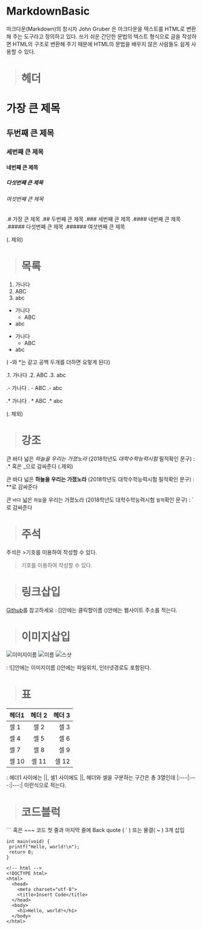 # MarkdownBasic

마크다운(Markdown)의 창시자 John Gruber 은 마크다운을 텍스트를 HTML로 변환해 주는 도구라고 정의하고 있다. 쓰기 쉬운 간단한 문법의 텍스트 형식으로 글을 작성하면 HTML의 구조로 변환해 주기 때문에 HTML의 문법을 배우지 않은 사람들도 쉽게 사용할 수 있다. 

> # 헤더
# 가장 큰 제목
## 두번째 큰 제목
### 세번째 큰 제목
#### 네번째 큰 제목
##### 다섯번째 큰 제목
###### 여섯번째 큰 제목

.# 가장 큰 제목
.## 두번째 큰 제목
.### 세번째 큰 제목
.#### 네번째 큰 제목
.##### 다섯번째 큰 제목
.###### 여섯번째 큰 제목

(. 제외)


> # 목록

1. 가나다
2. ABC
3. abc 


- 가나다
  - ABC
- abc 

* 가나다
  * ABC 
* abc 

( -와 *는 같고 공백 두개를 더하면 요렇게 된다)

.1. 가나다
.2. ABC
.3. abc 


.- 가나다
.  - ABC
.- abc 

.* 가나다
.  * ABC 
.* abc 

(. 제외)

> # 강조

큰 바다 넓은 *하늘을 우리는 가졌노라* (2018학년도 _대학수학능력시험_ 필적확인 문구)
: .* 혹은 _으로 감싸준다 (.제외)

큰 바다 넓은 **하늘을 우리는 가졌노라** (2018학년도 대학수학능력시험 필적확인 문구)
: **로 감싸준다

큰 `바다` 넓은 `하늘`을 우리는 가졌노라 (2018학년도 대학수학능력시험 `필적`확인 문구)
: `로 감싸준다

> # 주석
주석은 >기호를 이용하여 작성할 수 있다.
>기호를 이용하여 작성할 수 있다.

> # 링크삽입
[Github](http://github.com/leechoong)를 참고하세요
: []안에는 클릭할이름 ()안에는 웹사이트 주소를 적는다.

> # 이미지삽입
![이미지이름](https://upload.wikimedia.org/wikipedia/commons/thumb/4/48/Markdown-mark.svg/200px-Markdown-mark.svg.png)
![이름](https://c.disquscdn.com/next/embed/assets/img/noavatar92.7b2fde640943965cc88df0cdee365907.png)
![스샷](https://user-images.githubusercontent.com/34432988/39836935-f60d2368-540f-11e8-9e86-8de4e91dd9b5.png)

: ![]안에는 이미지이름 ()안에는 파일위치, 인터넷경로도 포함된다.

> # 표

| 헤더1    |  헤더 2  |   헤더 3  |
|:---|:---:|---:|
| 셀 1    | 셀 2    |   셀 3    |
| 셀 4    | 셀 5    |   셀 6    |
| 셀 7    | 셀 8    |   셀 9    |
| 셀 10   | 셀 11   |   셀 12   |

: 헤더1 사이에는 ||, 셀1 사이에도 ||, 헤더와 셀을 구분하는 구간은 총 3열인데 |:---|:---:|---:| 이런식으로 적는다.


> # 코드블럭
``` 혹은 ~~~ 코드 첫 줄과 마지막 줄에 Back quote ( ` ) 또는 물결( ~ ) 3개 삽입

```
int main(void) {
 printf("Hello, world!\n");
 return 0;
}
```


```
<!-- html -->
<!DOCTYPE html>
<html>
  <head>
    <meta charset="utf-8">
    <title>Insert Code</title>
  </head>
  <body>
    <h1>Hello, world!</h1>
  </body>
</html>
```
